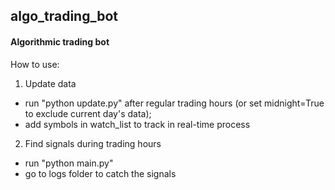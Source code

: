 ## algo_trading_bot

#### Algorithmic trading bot

How to use:

1. Update data 
 - run "python update.py" after regular trading hours (or set midnight=True to exclude current day's data);
 - add symbols in watch_list to track in real-time process
 
2. Find signals during trading hours
  - run "python main.py"
  - go to logs folder to catch the signals
